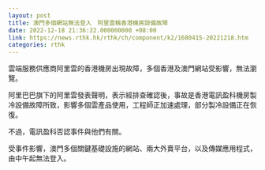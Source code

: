 ```yaml
---
layout: post
title: 澳門多個網站無法登入　阿里雲稱香港機房設備故障
date: 2022-12-18 21:36:22.000000000 +08:00
link: https://news.rthk.hk/rthk/ch/component/k2/1680415-20221218.htm
categories: rthk
---
```


雲端服務供應商阿里雲的香港機房出現故障，多個香港及澳門網站受影響，無法瀏覽。

阿里巴巴旗下的阿里雲發表聲明，表示經排查確認後，事故是香港電訊盈科機房製冷設備故障所致，影響多個雲產品使用，工程師正加速處理，部分製冷設備正在恢復。

不過，電訊盈科否認事件與他們有關。

受事件影響，澳門多個關鍵基礎設施的網站、兩大外賣平台，以及傳媒應用程式，由中午起無法登入。
